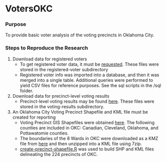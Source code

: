 # VotersOKC

### Purpose

To provide basic voter analysis of the voting precincts in Oklahoma City.

### Steps to Reproduce the Research

1.  Download data for registered voters
    - To get registered voter data, it must be [requested](https://www.ok.gov/elections/documents/VIRS%20packet.pdf).  These files were stored in the registered-voter subdirectory
    - Registered voter info was imported into a database, and then it was merged into a single table.  Additional queries were performed to yield CSV files for reference purposes.  See the sql scripts in the /sql folder.
2.  Download data for  precinct-level voting results
    - Precinct-level voting results may be found [here](https://www.ok.gov/elections/Election_Info/Election_Results/).  These files were stored in the voting-results subdirectory.
3.  An Oklahoma City Voting Precinct Shapefile and KML file must be created for reporting
    - Voting Precinct GIS Shapefiles were obtained [here](http://csa.ou.edu/redistricting/).  The following counties are included in OKC: Canadian, Cleveland, Oklahoma, and Pottawatomie counties.
    - The boundaries of the 8 Wards in OKC were downloaded as a KMZ file from [here](https://data.okc.gov/portal/desktop/page/datasets?view=download&datasetname=City%20Council%20Wards) and then unzipped into a KML file using 7zip.
    - [create-precinct-shapefile.R](src/create-precinct-shapefile.R) was used to build SHP and KML files delineating the 224 precincts of OKC.